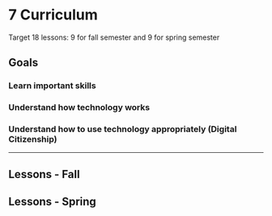 # 7 Curriculum

Target 18 lessons: 9 for fall semester and 9 for spring semester

## Goals

### Learn important skills

### Understand how technology works

### Understand how to use technology appropriately (Digital Citizenship)

---

## Lessons - Fall

## Lessons - Spring

